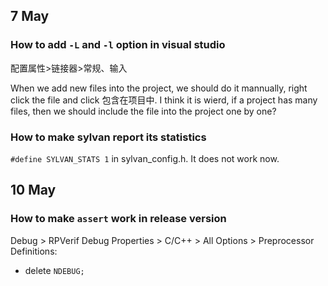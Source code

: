## 7 May
### How to add `-L` and `-l` option in visual studio
配置属性>链接器>常规、输入

When we add new files into the project, we should do it mannually, right click the file and click 包含在项目中. I think it is wierd, if a project has many files, then we should include the file into the project one by one?

### How to make sylvan report its statistics
`#define SYLVAN_STATS 1` in sylvan_config.h. It does not work now.

## 10 May
### How to make `assert` work in release version
Debug > RPVerif Debug Properties > C/C++ > All Options > Preprocessor Definitions:

  - delete `NDEBUG;`